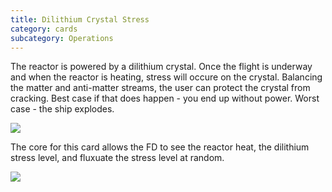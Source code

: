 ```yaml
---
title: Dilithium Crystal Stress
category: cards
subcategory: Operations
---
```

The reactor is powered by a dilithium crystal. Once the flight is underway and when the reactor is heating, stress will occure on the crystal. Balancing the matter and anti-matter streams, the user can protect the crystal from cracking. Best case if that does happen - you end up without power. Worst case - the ship explodes.

![](/img/screen-shot-2019-04-01-at-8.26.41-pm.png)



The core for this card allows the FD to see the reactor heat, the dilithium stress level, and fluxuate the stress level at random.



![](/img/screen-shot-2019-04-01-at-8.28.43-pm.png)
